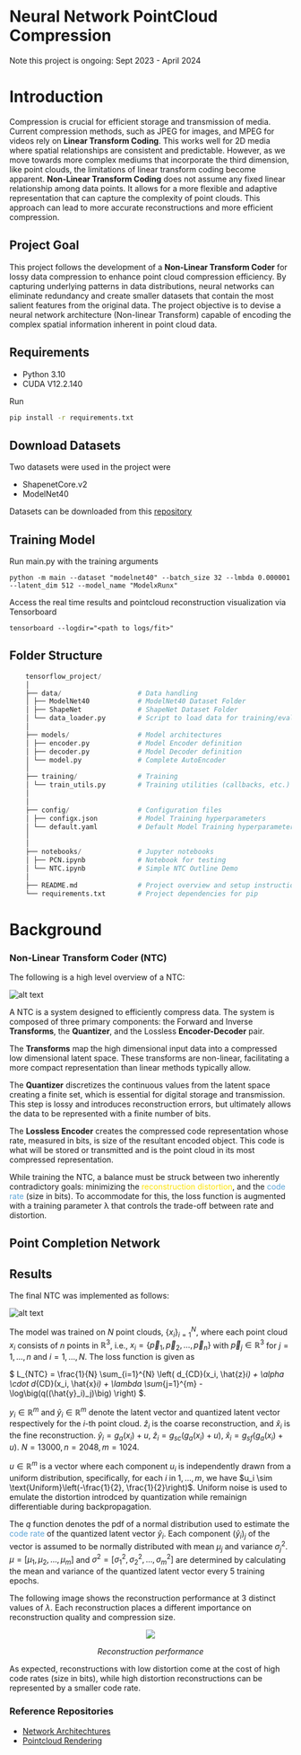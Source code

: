 # Neural Network PointCloud Compression

Note this project is ongoing: Sept 2023 - April 2024

# Introduction

Compression is crucial for efficient storage and transmission of media. Current compression methods, such as JPEG for images, and MPEG for videos rely on **Linear Transform Coding**. This works well for 2D media where spatial relationships are consistent and predictable. However, as we move towards more complex mediums that incorporate the third dimension, like point clouds, the limitations of linear transform coding become apparent. **Non-Linear Transform Coding** does not assume any fixed linear relationship among data points. It allows for a more flexible and adaptive representation that can capture the complexity of point clouds. This approach can lead to more accurate reconstructions and more efficient compression.

## Project Goal

This project follows the development of a **Non-Linear Transform Coder** for lossy data compression to enhance point cloud compression efficiency. By capturing underlying patterns in data distributions, neural networks can eliminate redundancy and create smaller datasets that contain the most salient features from the original data. The project objective is to devise a neural network architecture (Non-linear Transform) capable of encoding the complex spatial information inherent in point cloud data.

## Requirements

- Python 3.10
- CUDA V12.2.140

Run

```sh
pip install -r requirements.txt
```

## Download Datasets

Two datasets were used in the project were

- ShapenetCore.v2
- ModelNet40

Datasets can be downloaded from this [repository](https://github.com/antao97/PointCloudDatasets)

## Training Model

Run main.py with the training arguments

```shell
python -m main --dataset "modelnet40" --batch_size 32 --lmbda 0.000001 --latent_dim 512 --model_name "ModelxRunx"
```

Access the real time results and pointcloud reconstruction visualization via Tensorboard

```shell
tensorboard --logdir="<path to logs/fit>"
```

## Folder Structure

```python
    tensorflow_project/
    │
    ├── data/                   # Data handling
    │ ├── ModelNet40            # ModelNet40 Dataset Folder
    │ ├── ShapeNet              # ShapeNet Dataset Folder
    │ └── data_loader.py        # Script to load data for training/evaluation
    │
    ├── models/                 # Model architectures
    │ ├── encoder.py            # Model Encoder definition
    │ ├── decoder.py            # Model Decoder definition
    │ └── model.py              # Complete AutoEncoder
    │
    ├── training/               # Training
    │ └── train_utils.py        # Training utilities (callbacks, etc.)
    │
    │
    ├── config/                 # Configuration files
    │ ├── configx.json          # Model Training hyperparameters
    │ └── default.yaml          # Default Model Training hyperparameters
    │
    │
    ├── notebooks/              # Jupyter notebooks
    │ ├── PCN.ipynb             # Notebook for testing
    │ └── NTC.ipynb             # Simple NTC Outline Demo
    │
    ├── README.md               # Project overview and setup instructions
    └── requirements.txt        # Project dependencies for pip
```

# Background

### Non-Linear Transform Coder (NTC)

The following is a high level overview of a NTC:

![alt text](https://github.com/ClayNdugga/NN-PointCloud-Compressor/blob/main/assets/NTC3.png?raw=true)

A NTC is a system designed to efficiently compress data. The system is composed of three primary components: the Forward and Inverse **Transforms**, the **Quantizer**, and the Lossless **Encoder-Decoder** pair.

The **Transforms** map the high dimensional input data into a compressed low dimensional latent space. These transforms are non-linear, facilitating a more compact representation than linear methods typically allow.

The **Quantizer** discretizes the continuous values from the latent space creating a finite set, which is essential for digital storage and transmission. This step is lossy and introduces reconstruction errors, but ultimately allows the data to be represented with a finite number of bits.

The **Lossless Encoder** creates the compressed code representation whose rate, measured in bits, is size of the resultant encoded object. This code is what will be stored or transmitted and is the point cloud in its most compressed representation.

While training the NTC, a balance must be struck between two inherently contradictory goals: minimizing the <span style="color:#fce303">reconstruction distortion</span>, and  the <span style="color:#5da4d7">code rate</span> (size in bits). To accommodate for this, the loss function is augmented with a training parameter λ that controls the trade-off between rate and distortion.

## Point Completion Network


## Results
The final NTC was implemented as follows:

![alt text](https://github.com/ClayNdugga/NN-PointCloud-Compressor/blob/main/assets/final_design.png?raw=true)

The model was trained on $N$ point clouds, $\{x_i\}_{i=1}^N$, where each point cloud $x_i$ consists of $n$ points in $\mathbb{R}^3$, i.e., $x_i = \{\vec{p}_1, \vec{p}_2, \ldots, \vec{p}_n\}$ with $\vec{p}_j \in \mathbb{R}^3$ for $j = 1, \ldots, n$ and $i = 1, \ldots, N$.  The loss function is given as


$
L_{NTC} =  \frac{1}{N} \sum_{i=1}^{N} \left(  d_{CD}(x_i, \hat{z}_i) + \alpha \cdot d_{CD}(x_i, \hat{x}_i) + \lambda \sum_{j=1}^{m} -\log\big(q((\hat{y}_i)_j)\big) \right)
$.

$y_i \in \mathbb{R}^m$ and $\hat{y}_i \in \mathbb{R}^m$ denote the latent vector and quantized latent vector respectively for the $i$-th point cloud. $\hat{z}_i$ is the coarse reconstruction, and $\hat{x}_i$ is the fine reconstruction. $\hat{y}_i = g_a(x_i) + u$, $\hat{z}_i = g_{sc}(g_a(x_i) + u)$, $\hat{x}_i = g_{sf}(g_a(x_i) + u)$. $N = 13000, n = 2048, m = 1024$.

$u \in \mathbb{R}^m$ is a vector where each component $u_i$ is independently drawn from a uniform distribution, specifically, for each $i$ in $1, \ldots, m$, we have $u_i \sim \text{Uniform}\left(-\frac{1}{2}, \frac{1}{2}\right)$. Uniform noise is used to emulate the distortion introdced by quantization while remainign differentiable during backpropagation. 

The $q$ function denotes the pdf of a normal distribution used to estimate the <span style="color:#5da4d7">code rate</span> of the quantized latent vector $\hat{y}_i$. Each component $(\hat{y}_i)_j$ of the vector is assumed to be normally distributed with mean $\mu_j$ and variance $\sigma_j^2$. $\mu = [\mu_1, \mu_2, \ldots, \mu_m]$ and $\sigma^2 = [\sigma_1^2, \sigma_2^2, \ldots, \sigma_m^2]$ are determined by calculating the mean and variance of the quantized latent vector every 5 training epochs.


The following image shows the reconstruction performance at 3 distinct values of $\lambda$. Each reconstruction places a different importance on reconstruction quality and compression size.

<p align="center">
  <img src="https://github.com/ClayNdugga/NN-PointCloud-Compressor/blob/main/assets/final_reconstruction.png?raw=true">
</p>
<p align="center">
  <i> Reconstruction performance</i>
</p>

As expected, reconstructions with low distortion come at the cost of high code rates (size in bits), while high distortion reconstructions can be represented by a smaller code rate.

<!--
### FoldingNet


The literature on point cloud classification and segmentation is extensive. While distinct from compression, these studies offer valuable insights on the training methodologies and network architectures that can serve as the foundation for the development of an effective NTC transform architecture. Most notable is FoldingNet, an autoencoder for point clouds that aligns closely with the goal of compression. It consists of two main components: the encoder, and decoder.

<figure align="center">
  <img src="https://github.com/ClayNdugga/NN-PointCloud-Compressor/blob/main/assets/FoldingNet.jpg?raw=true" alt="FoldingNet Architecture"/>
  <figcaption style="text-align: center;">
    <i>FoldingNet Architecture</i>
    <br>
    <cite>Source: https://arxiv.org/pdf/1712.07262.pdf</cite>
  </figcaption>
</figure>


#### Encoder

In contrast to the ordered and structured nature of pixel-based images, point cloud data is unstructured and inherently unordered. Consequently, some methods attempt to voxelize the point cloud to impose a structure suitable for traditional convolution operations. However, such voxelization becomes computational unfeasible at high resolutions necessitating a better approach.

The FoldingNet encoder can process point cloud’s directly, mitigating the computational overhead introduced by voxelization. Nonetheless, this approach introduces its own set of challenges. A key network requirement when processing directly is permutation invariance, that is, if two identical point clouds are evaluated by the model, one with a different order, they should produce an identical latent vector. To achieve this, FoldingNet employs shared weights across the MLP layers and processes points independently.

This approach, however, raises the challenge of capturing the local geometry accurately since the relational information between points is diminished when they are processed separately. FoldingNet addresses this in two ways: firstly, by concatenating a local covariance matrix to accompany each point so local geometric information in not lost when processing points individually in MLP blocks, and secondly, by employing K-Nearest Neighbour (K-NN) graph layers to effectively aggregate local features.

By hierarchically stacking graph layers, the "resolution" of the representation is progressively reduced allowing each subsequent layer to learn larger more abstract features.

The output of the encoding layer is a 1x512 latent vector that contains the most salient abstract features from the original object.

#### Decoder

The FoldingNet decoder is designed to reconstruct the original point cloud by "folding" a 2D grid back into the original 3D shape from information contained in the latent vector.

The universal approximation theorem suggests that a sufficiently deep MLP can approximate any non-linear function. In this case, the MLP is used to approximate a function that maps information from 2D -> 3D, allowing the grid to be transformed into the target 3D point cloud.

By concatenating the latent vector on a 2D grid before passing it through the MLP, the decoder can reconstruct the orignal sample.

<p align="center">
  <img width="460" height="300" src="https://github.com/ClayNdugga/NN-PointCloud-Compressor/blob/main/assets/example_fold.gif?raw=true">
</p>
<p align="center">
  <i>FoldingNet reconstructing a 3D couch from an inital 2D grid and couch latent vector</i>
</p>


### Integration

Encoder and Decoder network architecture from FoldingNet will serve as a starting point for the forward and inverse transform respectively in the NTC. Following their successful implementation, network modification and hyperparameter tuning will ensue to explore what changes facilitate effective compression. -->

### Reference Repositories

- [Network Architechtures](https://github.com/lynetcha/completion3d)
- [Pointcloud Rendering](https://github.com/zekunhao1995/PointFlowRenderer)
